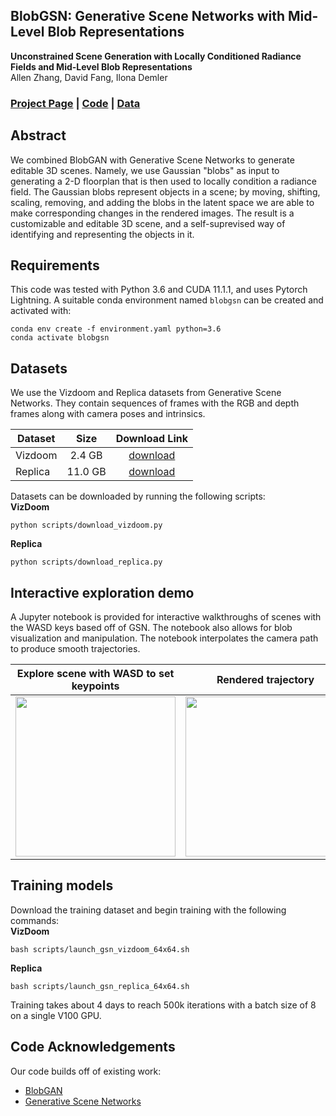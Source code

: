 ## BlobGSN: Generative Scene Networks with Mid-Level Blob Representations
**Unconstrained Scene Generation with Locally Conditioned Radiance Fields and Mid-Level Blob Representations**<br>
Allen Zhang, David Fang, Ilona Demler<br>

### [Project Page](https://ilonadem.github.io/blobgsn-demo/) | [Code](https://github.com/davidfang00/BlobGSN) | [Data](#datasets)

## Abstract 
We combined BlobGAN with Generative Scene Networks to generate editable 3D scenes. Namely, we use Gaussian "blobs" as input to generating a 2-D floorplan that is then used to locally condition a radiance field. The Gaussian blobs represent objects in a scene; by moving, shifting, scaling, removing, and adding the blobs in the latent space we are able to make corresponding changes in the rendered images. The result is a customizable and editable 3D scene, and a self-suprevised way of identifying and representing the objects in it.

## Requirements
This code was tested with Python 3.6 and CUDA 11.1.1, and uses Pytorch Lightning. A suitable conda environment named `blobgsn` can be created and activated with:
```
conda env create -f environment.yaml python=3.6
conda activate blobgsn
```

## Datasets
We use the Vizdoom and Replica datasets from Generative Scene Networks. They contain sequences of frames with the RGB and depth frames along with camera poses and intrinsics.

Dataset | Size | Download Link
--- | :---: | :---:
Vizdoom | 2.4 GB | [download](<https://docs-assets.developer.apple.com/ml-research/datasets/gsn/vizdoom.zip>)
Replica | 11.0 GB | [download](<https://docs-assets.developer.apple.com/ml-research/datasets/gsn/replica.zip>)

Datasets can be downloaded by running the following scripts:  
**VizDoom**<br>
```
python scripts/download_vizdoom.py
```
**Replica**<br>
```
python scripts/download_replica.py
```

## Interactive exploration demo
A Jupyter notebook is provided for interactive walkthroughs of scenes with the WASD keys based off of GSN. The notebook also allows for blob visualization and manipulation. The notebook interpolates the camera path to produce smooth trajectories.

Explore scene with WASD to set keypoints | Rendered trajectory
:---: | :---:
<img src="./assets/keyframes.gif" width=256px> | <img src="./assets/camera_trajectory.gif" width=256px>

## Training models
Download the training dataset and begin training with the following commands:  
**VizDoom**<br>
```
bash scripts/launch_gsn_vizdoom_64x64.sh
```

**Replica**<br>
```
bash scripts/launch_gsn_replica_64x64.sh
```

Training takes about 4 days to reach 500k iterations with a batch size of 8 on a single V100 GPU.

## Code Acknowledgements
Our code builds off of existing work:
- [BlobGAN](https://github.com/dave-epstein/blobgan)
- [Generative Scene Networks](https://apple.github.io/ml-gsn/)
